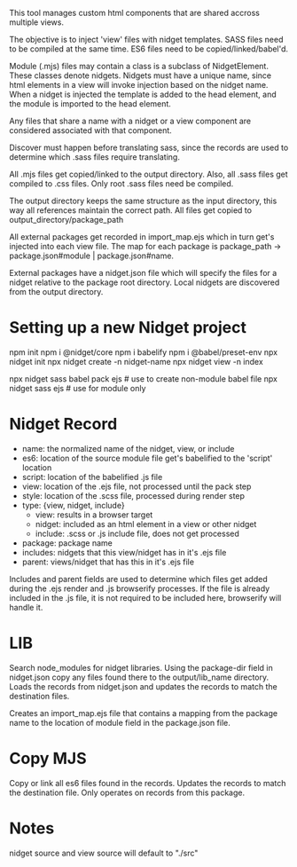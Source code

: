 This tool manages custom html components that are shared accross multiple views.


The objective is to inject 'view' files with nidget templates.
SASS files need to be compiled at the same time.
ES6 files need to be copied/linked/babel'd.

Module (.mjs) files may contain a class is a subclass of NidgetElement.
These classes denote nidgets.  Nidgets must have a unique name, since html
elements in a view will invoke injection based on the nidget name.  When a 
nidget is injected the template is added to the head element, and 
the module is imported to the head element.

Any files that share a name with a nidget or a view component are considered
associated with that component.

Discover must happen before translating sass, since the records are used to 
determine which .sass files require translating.

All .mjs files get copied/linked to the output directory.
Also, all .sass files get compiled to .css files.  Only root .sass
files need be compiled.

The output directory keeps the same structure as the input directory, this
way all references maintain the correct path. All files get copied to 
output_directory/package_path

All external packages get recorded in import_map.ejs which in turn
get's injected into each view file.  The map for each package is
package_path -> package.json#module | package.json#name.

External packages have a nidget.json file which will specify the 
files for a nidget relative to the package root directory.  Local
nidgets are discovered from the output directory.

Setting up a new Nidget project
===============================

npm init
npm i @nidget/core
npm i babelify
npm i @babel/preset-env
npx nidget init
npx nidget create -n nidget-name
npx nidget view -n index

npx nidget sass babel pack ejs # use to create non-module babel file
npx nidget sass ejs # use for module only

Nidget Record
=============

- name: the normalized name of the nidget, view, or include
- es6: location of the source module file get's babelified to the 'script' location
- script: location of the babelified .js file
- view: location of the .ejs file, not processed until the pack step
- style: location of the .scss file, processed during render step
- type: {view, nidget, include}
  - view: results in a browser target
  - nidget: included as an html element in a view or other nidget
  - include: .scss or .js include file, does not get processed
- package: package name
- includes: nidgets that this view/nidget has in it's .ejs file
- parent: views/nidget that has this in it's .ejs file

Includes and parent fields are used to determine which files get added during the .ejs render 
and .js browserify processes.  If the file is already included in the .js file, it is not required
to be included here, browserify will handle it.

LIB
===
Search node_modules for nidget libraries.
Using the package-dir field in nidget.json
copy any files found there to the output/lib_name 
directory. Loads the records from nidget.json and 
updates the records to match the destination
files.

Creates an import_map.ejs file that contains a mapping from
the package name to the location of module field in the
package.json file.

Copy MJS
========
Copy or link all es6 files found in the records.
Updates the records to match the destination file.
Only operates on records from this package.
  
Notes
=====

nidget source and view source will default to "./src"